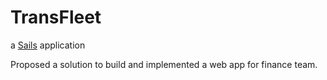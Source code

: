 # TransFleet

a [Sails](http://sailsjs.org) application

Proposed a solution to build and implemented a web app for finance team.
